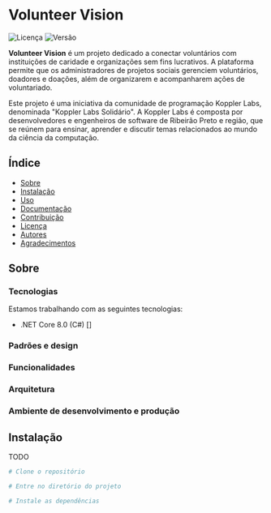 
# Volunteer Vision

![Licença](https://img.shields.io/badge/licença-MIT-blue.svg)
![Versão](https://img.shields.io/badge/versão-1.0.0-green.svg)

**Volunteer Vision** é um projeto dedicado a conectar voluntários com instituições de caridade e organizações sem fins lucrativos. A plataforma permite que os administradores de projetos sociais gerenciem voluntários, doadores e doações, além de organizarem e acompanharem ações de voluntariado.

Este projeto é uma iniciativa da comunidade de programação Koppler Labs, denominada "Koppler Labs Solidário". A Koppler Labs é composta por desenvolvedores e engenheiros de software de Ribeirão Preto e região, que se reúnem para ensinar, aprender e discutir temas relacionados ao mundo da ciência da computação.

## Índice

- [Sobre](#sobre)
- [Instalação](#instalação)
- [Uso](#uso)
- [Documentação](#documentação)
- [Contribuição](#contribuição)
- [Licença](#licença)
- [Autores](#autores)
- [Agradecimentos](#agradecimentos)

## Sobre
### Tecnologias
Estamos trabalhando com as seguintes tecnologias:
- .NET Core 8.0 (C#) []
### Padrões e design

### Funcionalidades
### Arquitetura

### Ambiente de desenvolvimento e produção
## Instalação


TODO
```bash
# Clone o repositório

# Entre no diretório do projeto

# Instale as dependências
